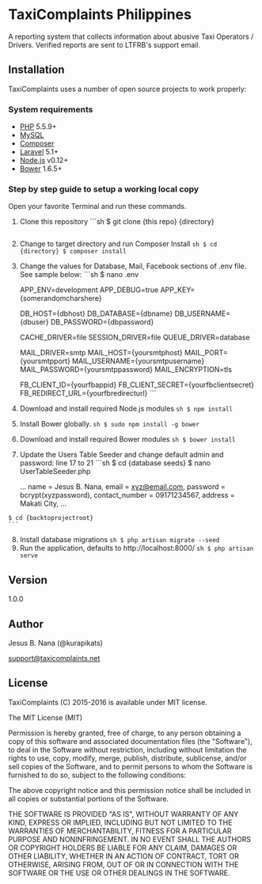 # TaxiComplaints Philippines
A reporting system that collects information about abusive Taxi Operators / Drivers. Verified reports are sent to LTFRB's support email.

## Installation
TaxiComplaints uses a number of open source projects to work properly:
### System requirements
  - [PHP] 5.5.9+
  - [MySQL]
  - [Composer]
  - [Laravel] 5.1+
  - [Node.js] v0.12+
  - [Bower] 1.6.5+

### Step by step guide to setup a working local copy
Open your favorite Terminal and run these commands.
  1. Clone this repository
    ```sh
    $ git clone {this repo} {directory}
	  ```
  2. Change to target directory and run Composer Install
    ```sh
    $ cd {directory}
    $ composer install
    ```
  3. Change the values for Database, Mail, Facebook sections of .env file.
     See sample below:
    ```sh 
    $ nano .env
    
        APP_ENV=development
        APP_DEBUG=true
        APP_KEY={somerandomcharshere}
        
        DB_HOST={dbhost}
        DB_DATABASE={dbname}
        DB_USERNAME={dbuser}
        DB_PASSWORD={dbpassword}
        
        CACHE_DRIVER=file
        SESSION_DRIVER=file
        QUEUE_DRIVER=database
        
        MAIL_DRIVER=smtp
        MAIL_HOST={yoursmtphost}
        MAIL_PORT={yoursmtpport}
        MAIL_USERNAME={yoursmtpusername}
        MAIL_PASSWORD={yoursmtppassword}
        MAIL_ENCRYPTION=tls
        
        FB_CLIENT_ID={yourfbappid}
        FB_CLIENT_SECRET={yourfbclientsecret}
        FB_REDIRECT_URL={yourfbredirecturl}
    ```
  4. Download and install required Node.js modules
    ```sh
    $ npm install
    ```
  5. Install Bower globally.
    ```sh
    $ sudo npm install -g bower
    ``` 
  6. Download and install required Bower modules
    ```sh
    $ bower install
    ```
  7. Update the Users Table Seeder and change default admin and password: line 17 to 21
    ```sh
    $ cd {database seeds}
    $ nano UserTableSeeder.php
    
        ...
        name           = Jesus B. Nana,
        email          = xyz@email.com,
        password       = bcrypt(xyzpassword),
        contact_number = 09171234567,
        address        = Makati City,
        ...
        
    $ cd {backtoprojectroot}
    ```
  8. Install database migrations
    ```sh
    $ php artisan migrate --seed
    ```
  9. Run the application, defaults to http://localhost:8000/
    ```sh
    $ php artisan serve
    ```

## Version
1.0.0

## Author
Jesus B. Nana (@kurapikats)

support@taxicomplaints.net

## License
TaxiComplaints (C) 2015-2016 is available under MIT license.

The MIT License (MIT)

Permission is hereby granted, free of charge, to any person obtaining a copy of this software and associated documentation files (the "Software"), to deal in the Software without restriction, including without limitation the rights to use, copy, modify, merge, publish, distribute, sublicense, and/or sell copies of the Software, and to permit persons to whom the Software is furnished to do so, subject to the following conditions:

The above copyright notice and this permission notice shall be included in all copies or substantial portions of the Software.

THE SOFTWARE IS PROVIDED "AS IS", WITHOUT WARRANTY OF ANY KIND, EXPRESS OR IMPLIED, INCLUDING BUT NOT LIMITED TO THE WARRANTIES OF MERCHANTABILITY, FITNESS FOR A PARTICULAR PURPOSE AND NONINFRINGEMENT. IN NO EVENT SHALL THE AUTHORS OR COPYRIGHT HOLDERS BE LIABLE FOR ANY CLAIM, DAMAGES OR OTHER LIABILITY, WHETHER IN AN ACTION OF CONTRACT, TORT OR OTHERWISE, ARISING FROM, OUT OF OR IN CONNECTION WITH THE SOFTWARE OR THE USE OR OTHER DEALINGS IN THE SOFTWARE.

   [php]: <http://php.net>
   [mysql]: <http://mysql.com>
   [composer]: <http://getcomposer.org>
   [laravel]: <http://laravel.com>
   [node.js]: <http://nodejs.org>
   [bower]: <http://bower.io>
